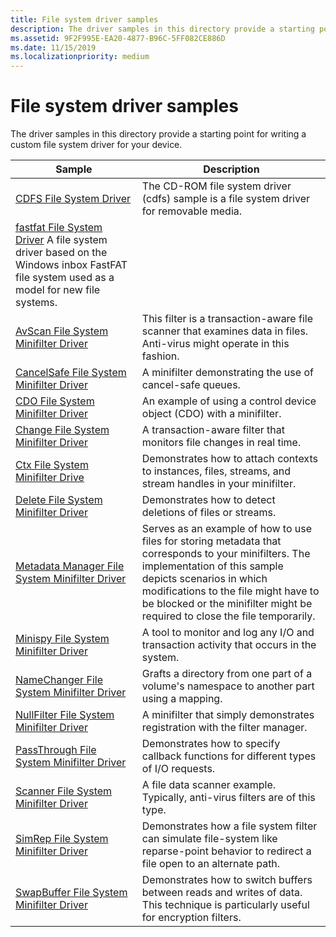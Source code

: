 ```yaml
---
title: File system driver samples
description: The driver samples in this directory provide a starting point for writing a custom file system driver for your device.
ms.assetid: 9F2F995E-EA20-4877-B96C-5FF082CE886D
ms.date: 11/15/2019
ms.localizationpriority: medium
---
```


# File system driver samples

The driver samples in this directory provide a starting point for writing a custom file system driver for your device.

| Sample | Description
| --- | --- |
| [CDFS File System Driver](https://docs.microsoft.com/samples/microsoft/windows-driver-samples/cdfs-file-system-driver) | The CD-ROM file system driver (cdfs) sample is a file system driver for removable media. |
| [fastfat File System Driver](https://docs.microsoft.com/samples/microsoft/windows-driver-samples/fastfat-file-system-driver) A file system driver based on the Windows inbox FastFAT file system used as a model for new file systems. |
| [AvScan File System Minifilter Driver](https://docs.microsoft.com/samples/microsoft/windows-driver-samples/avscan-file-system-minifilter-driver) | This filter is a transaction-aware file scanner that examines data in files. Anti-virus might operate in this fashion. |
| [CancelSafe File System Minifilter Driver](https://docs.microsoft.com/samples/microsoft/windows-driver-samples/cancelsafe-file-system-minifilter-driver) | A minifilter demonstrating the use of cancel-safe queues. |
| [CDO File System Minifilter Driver](https://docs.microsoft.com/samples/microsoft/windows-driver-samples/cdo-file-system-minifilter-driver) | An example of using a control device object (CDO) with a minifilter. |
| [Change File System Minifilter Driver](https://docs.microsoft.com/samples/microsoft/windows-driver-samples/change-file-system-minifilter-driver) | A transaction-aware filter that monitors file changes in real time. |
| [Ctx File System Minifilter Drive](https://docs.microsoft.com/samples/microsoft/windows-driver-samples/ctx-file-system-minifilter-drive) | Demonstrates how to attach contexts to instances, files, streams, and stream handles in your minifilter. |
| [Delete File System Minifilter Driver](https://docs.microsoft.com/samples/microsoft/windows-driver-samples/delete-file-system-minifilter-driver) | Demonstrates how to detect deletions of files or streams. |
[Metadata Manager File System Minifilter Driver](https://docs.microsoft.com/samples/microsoft/windows-driver-samples/metadata-manager-file-system-minifilter-driver) | Serves as an example of how to use files for storing metadata that corresponds to your minifilters. The implementation of this sample depicts scenarios in which modifications to the file might have to be blocked or the minifilter might be required to close the file temporarily. |
| [Minispy File System Minifilter Driver](https://docs.microsoft.com/samples/microsoft/windows-driver-samples/minispy-file-system-minifilter-driver) | A tool to monitor and log any I/O and transaction activity that occurs in the system. |
| [NameChanger File System Minifilter Driver](https://docs.microsoft.com/samples/microsoft/windows-driver-samples/namechanger-file-system-minifilter-driver) | Grafts a directory from one part of a volume's namespace to another part using a mapping. |The minifilter maintains this illusion by acting as a name provider, injecting entries into directory enumerations and forwarding directory change notifications. |
| [NullFilter File System Minifilter Driver](https://docs.microsoft.com/samples/microsoft/windows-driver-samples/nullfilter-file-system-minifilter-driver) | A minifilter that simply demonstrates registration with the filter manager. |
| [PassThrough File System Minifilter Driver](hhttps://docs.microsoft.com/samples/microsoft/windows-driver-samples/passthrough-file-system-minifilter-driver) | Demonstrates how to specify callback functions for different types of I/O requests. |
| [Scanner File System Minifilter Driver](https://docs.microsoft.com/samples/microsoft/windows-driver-samples/scanner-file-system-minifilter-driver) | A file data scanner example. Typically, anti-virus filters are of this type. |
| [SimRep File System Minifilter Driver](https://docs.microsoft.com/samples/microsoft/windows-driver-samples/simrep-file-system-minifilter-driver) | Demonstrates how a file system filter can simulate file-system like reparse-point behavior to redirect a file open to an alternate path. |
[SwapBuffer File System Minifilter Driver](https://docs.microsoft.com/samples/microsoft/windows-driver-samples/swapbuffer-file-system-minifilter-driver) | Demonstrates how to switch buffers between reads and writes of data. This technique is particularly useful for encryption filters. |
